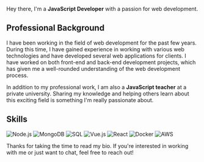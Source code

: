 Hey there, I'm a **JavaScript Developer** with a passion for web development.

## Professional Background

I have been working in the field of web development for the past few years. During this time, I have gained experience in working with various web technologies and have developed several web applications for clients. I have worked on both front-end and back-end development projects, which has given me a well-rounded understanding of the web development process.

In addition to my professional work, I am also a **JavaScript teacher** at a private university. Sharing my knowledge and helping others learn about this exciting field is something I'm really passionate about.

## Skills

![Node.js](https://img.icons8.com/color/48/000000/nodejs.png) ![MongoDB](https://img.icons8.com/color/48/000000/mongodb.png)
![SQL](https://img.icons8.com/color/48/000000/sql.png) ![Vue.js](https://img.icons8.com/color/48/000000/vue-js.png)
![React](https://img.icons8.com/color/48/000000/react-native.png) ![Docker](https://img.icons8.com/color/48/000000/docker.png) ![AWS](https://img.icons8.com/color/48/000000/amazon-web-services.png)

Thanks for taking the time to read my bio. If you're interested in working with me or just want to chat, feel free to reach out!
